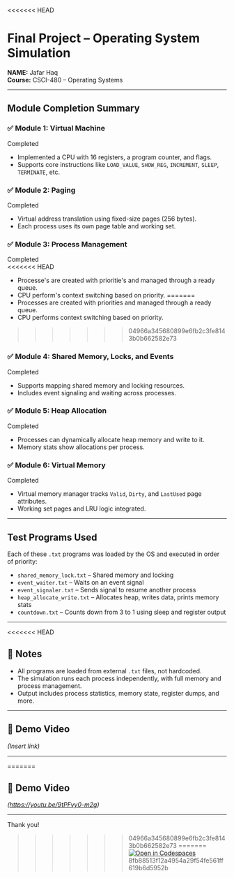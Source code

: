 <<<<<<< HEAD
# Final Project – Operating System Simulation  
**NAME:** Jafar Haq  
**Course:** CSCI-480 – Operating Systems

---

## Module Completion Summary

### ✅ Module 1: Virtual Machine  
Completed  
- Implemented a CPU with 16 registers, a program counter, and flags.  
- Supports core instructions like `LOAD_VALUE`, `SHOW_REG`, `INCREMENT`, `SLEEP`, `TERMINATE`, etc.

### ✅ Module 2: Paging  
Completed  
- Virtual address translation using fixed-size pages (256 bytes).  
- Each process uses its own page table and working set.

### ✅ Module 3: Process Management  
Completed  
<<<<<<< HEAD
- Processe's are created with prioritie's and managed through a ready queue.  
- CPU perform's context switching based on priority.
=======
- Processes are created with priorities and managed through a ready queue.  
- CPU performs context switching based on priority.
>>>>>>> 04966a345680899e6fb2c3fe8143b0b662582e73

### ✅ Module 4: Shared Memory, Locks, and Events  
Completed  
- Supports mapping shared memory and locking resources.  
- Includes event signaling and waiting across processes.

### ✅ Module 5: Heap Allocation  
Completed  
- Processes can dynamically allocate heap memory and write to it.  
- Memory stats show allocations per process.

### ✅ Module 6: Virtual Memory  
Completed  
- Virtual memory manager tracks `Valid`, `Dirty`, and `LastUsed` page attributes.  
- Working set pages and LRU logic integrated.

---

## Test Programs Used

Each of these `.txt` programs was loaded by the OS and executed in order of priority:

- `shared_memory_lock.txt` – Shared memory and locking
- `event_waiter.txt` – Waits on an event signal
- `event_signaler.txt` – Sends signal to resume another process
- `heap_allocate_write.txt` – Allocates heap, writes data, prints memory stats
- `countdown.txt` – Counts down from 3 to 1 using sleep and register output

---

<<<<<<< HEAD
## 📌 Notes

- All programs are loaded from external `.txt` files, not hardcoded.  
- The simulation runs each process independently, with full memory and process management.  
- Output includes process statistics, memory state, register dumps, and more.

---

## 🎥 Demo Video

*(Insert link)*

---
=======
## 🎥 Demo Video

*(https://youtu.be/9tPFvy0-m2g)*

---

Thank you!
>>>>>>> 04966a345680899e6fb2c3fe8143b0b662582e73
=======
[![Open in Codespaces](https://classroom.github.com/assets/launch-codespace-2972f46106e565e64193e422d61a12cf1da4916b45550586e14ef0a7c637dd04.svg)](https://classroom.github.com/open-in-codespaces?assignment_repo_id=19298090)
>>>>>>> 8fb88513f12a4954a29f54fe561ff619b6d5952b
